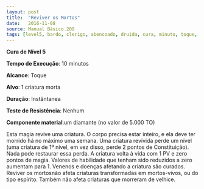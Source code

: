 ```yaml
---
layout: post
title:  "Reviver os Mortos"
date:   2016-11-08
source: Manual Básico.209
tags: [level5, bardo, clerigo, abencoado, druida, cura, minuto, toque, criatura, instantanea, nenhum, componente]
---
```


**Cura de Nível 5**

**Tempo de Execução**: 10 minutos

**Alcance**: Toque

**Alvo**: 1 criatura morta

**Duração**: Instântanea

**Teste de Resistência**: Nenhum

**Componente material**:um diamante (no valor de 5.000 TO)

Esta magia revive uma criatura. O corpo precisa estar inteiro, e ela deve ter morrido há no máximo uma semana. Uma criatura revivida perde um nível 
(uma criatura de 1º nível, em vez disso, perde 2 pontos de Constituição). Nada pode restaurar essa perda. A criatura volta à vida com 1 PV e zero pontos de magia. 
Valores de habilidade que tenham sido reduzidos a zero aumentam para 1. Venenos e doenças afetando a criatura são curados.
Reviver os mortosnão afeta criaturas transformadas em mortos-vivos, ou do tipo espírito. Também não afeta criaturas que morreram de velhice.
